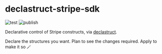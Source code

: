 # declastruct-stripe-sdk

![test](https://github.com/ehmpathy/declastruct-stripe-sdk/workflows/test/badge.svg)
![publish](https://github.com/ehmpathy/declastruct-stripe-sdk/workflows/publish/badge.svg)

Declarative control of Stripe constructs, via [declastruct](https://github.com/ehmpathy/declastruct).

Declare the structures you want. Plan to see the changes required. Apply to make it so 🪄


